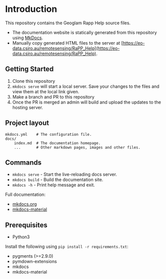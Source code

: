 # Introduction
This repository contains the Geoglam Rapp Help source files.

- The documentation website is statically generated from this repository using [MkDocs](https://www.mkdocs.org).
- Manually copy generated HTML files to the server at [https://eo-data.csiro.au/remotesensing/RaPP_Help](https://eo-data.csiro.au/remotesensing/RaPP_Help).

## Getting Started

1. Clone this repository
1. `mkdocs serve` will start a local server. Save your changes to the files and view them at the local link given.
1. Make a branch and PR to this repository
1. Once the PR is merged an admin will build and upload the updates to the hosting server.

## Project layout

    mkdocs.yml    # The configuration file.
    docs/
        index.md  # The documentation homepage.
        ...       # Other markdown pages, images and other files.

## Commands

* `mkdocs serve` - Start the live-reloading docs server.
* `mkdocs build` - Build the documentation site.
* `mkdocs -h` - Print help message and exit.

Full documentation:
- [mkdocs.org](https://www.mkdocs.org)
- [mkdocs-material](https://squidfunk.github.io/mkdocs-material/)

## Prerequisites
* Python3

Install the following using `pip install -r requirements.txt`:
* pygments (>=2.9.0)
* pymdown-extensions
* mkdocs
* mkdocs-material

